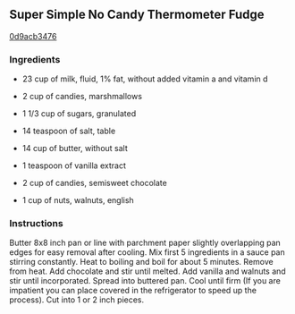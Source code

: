 ## Super Simple No Candy Thermometer Fudge

[0d9acb3476](http://www.food.com/recipe/super-simple-no-candy-thermometer-fudge-278636)

### Ingredients

 - 23 cup of milk, fluid, 1% fat, without added vitamin a and vitamin d

 - 2 cup of candies, marshmallows

 - 1 1/3 cup of sugars, granulated

 - 14 teaspoon of salt, table

 - 14 cup of butter, without salt

 - 1 teaspoon of vanilla extract

 - 2 cup of candies, semisweet chocolate

 - 1 cup of nuts, walnuts, english

### Instructions

Butter 8x8 inch pan or line with parchment paper slightly overlapping pan edges for easy removal after cooling. Mix first 5 ingredients in a sauce pan stirring constantly. Heat to boiling and boil for about 5 minutes. Remove from heat. Add chocolate and stir until melted. Add vanilla and walnuts and stir until incorporated. Spread into buttered pan. Cool until firm (If you are impatient you can place covered in the refrigerator to speed up the process). Cut into 1 or 2 inch pieces.